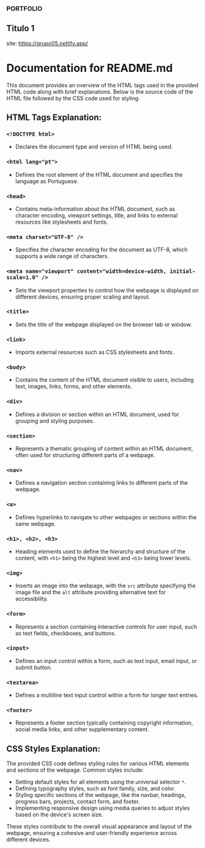 ### PORTFOLIO

## Titulo 1

site: https://grupo05.netlify.app/

# Documentation for README.md

This document provides an overview of the HTML tags used in the provided HTML code along with brief explanations. Below is the source code of the HTML file followed by the CSS code used for styling.

## HTML Tags Explanation:

### `<!DOCTYPE html>`

- Declares the document type and version of HTML being used.

### `<html lang="pt">`

- Defines the root element of the HTML document and specifies the language as Portuguese.

### `<head>`

- Contains meta-information about the HTML document, such as character encoding, viewport settings, title, and links to external resources like stylesheets and fonts.

### `<meta charset="UTF-8" />`

- Specifies the character encoding for the document as UTF-8, which supports a wide range of characters.

### `<meta name="viewport" content="width=device-width, initial-scale=1.0" />`

- Sets the viewport properties to control how the webpage is displayed on different devices, ensuring proper scaling and layout.

### `<title>`

- Sets the title of the webpage displayed on the browser tab or window.

### `<link>`

- Imports external resources such as CSS stylesheets and fonts.

### `<body>`

- Contains the content of the HTML document visible to users, including text, images, links, forms, and other elements.

### `<div>`

- Defines a division or section within an HTML document, used for grouping and styling purposes.

### `<section>`

- Represents a thematic grouping of content within an HTML document, often used for structuring different parts of a webpage.

### `<nav>`

- Defines a navigation section containing links to different parts of the webpage.

### `<a>`

- Defines hyperlinks to navigate to other webpages or sections within the same webpage.

### `<h1>, <h2>, <h3>`

- Heading elements used to define the hierarchy and structure of the content, with `<h1>` being the highest level and `<h3>` being lower levels.

### `<img>`

- Inserts an image into the webpage, with the `src` attribute specifying the image file and the `alt` attribute providing alternative text for accessibility.

### `<form>`

- Represents a section containing interactive controls for user input, such as text fields, checkboxes, and buttons.

### `<input>`

- Defines an input control within a form, such as text input, email input, or submit button.

### `<textarea>`

- Defines a multiline text input control within a form for longer text entries.

### `<footer>`

- Represents a footer section typically containing copyright information, social media links, and other supplementary content.

## CSS Styles Explanation:

The provided CSS code defines styling rules for various HTML elements and sections of the webpage. Common styles include:

- Setting default styles for all elements using the universal selector `*`.
- Defining typography styles, such as font family, size, and color.
- Styling specific sections of the webpage, like the navbar, headings, progress bars, projects, contact form, and footer.
- Implementing responsive design using media queries to adjust styles based on the device's screen size.

These styles contribute to the overall visual appearance and layout of the webpage, ensuring a cohesive and user-friendly experience across different devices.
